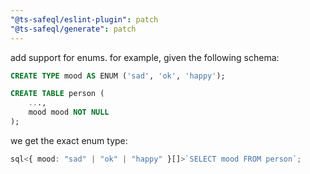 ```yaml
---
"@ts-safeql/eslint-plugin": patch
"@ts-safeql/generate": patch
---
```


add support for enums. for example, given the following schema:
```sql
CREATE TYPE mood AS ENUM ('sad', 'ok', 'happy');  

CREATE TABLE person (
    ...,
    mood mood NOT NULL
);
```

we get the exact enum type:
```ts
sql<{ mood: "sad" | "ok" | "happy" }[]>`SELECT mood FROM person`;
```
